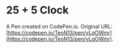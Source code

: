 # 25 + 5 Clock 

A Pen created on CodePen.io. Original URL: [https://codepen.io/TeoN13/pen/yLqOWmr](https://codepen.io/TeoN13/pen/yLqOWmr).

